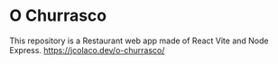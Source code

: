 # O Churrasco

This repository is a Restaurant web app made of React Vite and Node Express.
https://jcolaco.dev/o-churrasco/
